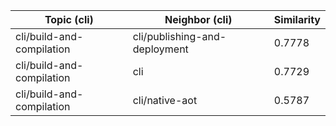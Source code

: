 | Topic (cli) | Neighbor (cli) | Similarity |
|-------------|-------------------|------------|
| cli/build-and-compilation | cli/publishing-and-deployment | 0.7778 |
| cli/build-and-compilation | cli | 0.7729 |
| cli/build-and-compilation | cli/native-aot | 0.5787 |
